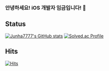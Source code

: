 ### 안녕하세요! iOS 개발자 임금입니다! 👋

## Status
[![Junha7777's GitHub stats](https://github-readme-stats.vercel.app/api?username=Junha7777)](&hide=stars,contribs&count_private=true&show_icons=true&&theme=radical)
[![Solved.ac Profile](http://mazassumnida.wtf/api/generate_badge?boj=dgswhighschool)](https://solved.ac/dgswhighschool)

## Hits
[![Hits](https://hits.seeyoufarm.com/api/count/incr/badge.svg?url=https%3A%2F%2Fgithub.com%2FJunha7777&count_bg=%2379C83D&title_bg=%23555555&icon=&icon_color=%23E7E7E7&title=hits&edge_flat=false)](https://hits.seeyoufarm.com)
<!--
**Junha7777/Junha7777** is a ✨ _special_ ✨ repository because its `README.md` (this file) appears on your GitHub profile.

Here are some ideas to get you started:

- 🔭 I’m currently working on ...
- 🌱 I’m currently learning ...
- 👯 I’m looking to collaborate on ...
- 🤔 I’m looking for help with ...
- 💬 Ask me about ...
- 📫 How to reach me: ...
- 😄 Pronouns: ...
- ⚡ Fun fact: ...
-->
